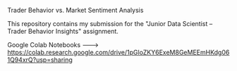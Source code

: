 Trader Behavior vs. Market Sentiment Analysis

This repository contains my submission for the "Junior Data Scientist – Trader Behavior Insights" assignment.

Google Colab Notebooks ---> https://colab.research.google.com/drive/1pGloZKY6ExeM8GeMEEmHKdg061Q94xrQ?usp=sharing

